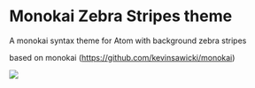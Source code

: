 # Monokai Zebra Stripes theme

A monokai syntax theme for Atom with background zebra stripes

based on monokai (https://github.com/kevinsawicki/monokai)

![](https://f.cloud.github.com/assets/671378/2265671/d02ebee8-9e85-11e3-9b8c-12b2cb7015e3.png)
